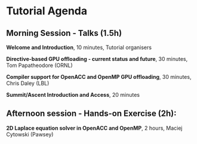 # Tutorial Agenda
## Morning Session - Talks (1.5h)

**Welcome and Introduction**, 10 minutes, Tutorial organisers

**Directive-based GPU offloading - current status and future**, 30 minutes, Tom Papatheodore (ORNL)

**Compiler support for OpenACC and OpenMP GPU offloading**, 30 minutes, Chris Daley (LBL)

**Summit/Ascent Introduction and Access**, 20 minutes


## Afternoon session - Hands-on Exercise (2h):

**2D Laplace equation solver in OpenACC and OpenMP**, 2 hours, Maciej Cytowski (Pawsey)

